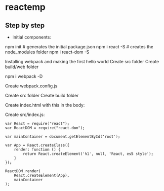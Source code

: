 # reactemp

## Step by step

- Initial components:

npm init # generates the initial package.json
npm i react -S # creates the node_modules folder
npm i react-dom -S

Installing webpack and making the first hello world
Create src folder
Create build/web folder

npm i webpack -D

Create webpack.config.js

Create src folder
Create build folder

Create index.html with this in the body:

<div id="root" />
<script type="text/javascript" src="bundle.js" charset="utf-8"></script>
    
Create src/index.js:

    var React = require("react");
    var ReactDOM = require("react-dom");
    
    var mainContainer = document.getElementById('root');
    
    var App = React.createClass({
        render: function () {
            return React.createElement('h1', null, 'React, es5 style');
        }
    });
    
    ReactDOM.render(
        React.createElement(App),
        mainContainer
    );
